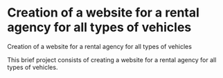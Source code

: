 # Creation of a website for a rental agency for all types of vehicles

Creation of a website for a rental agency for all types of vehicles

This brief project consists of creating a website for a rental agency for all types of vehicles.